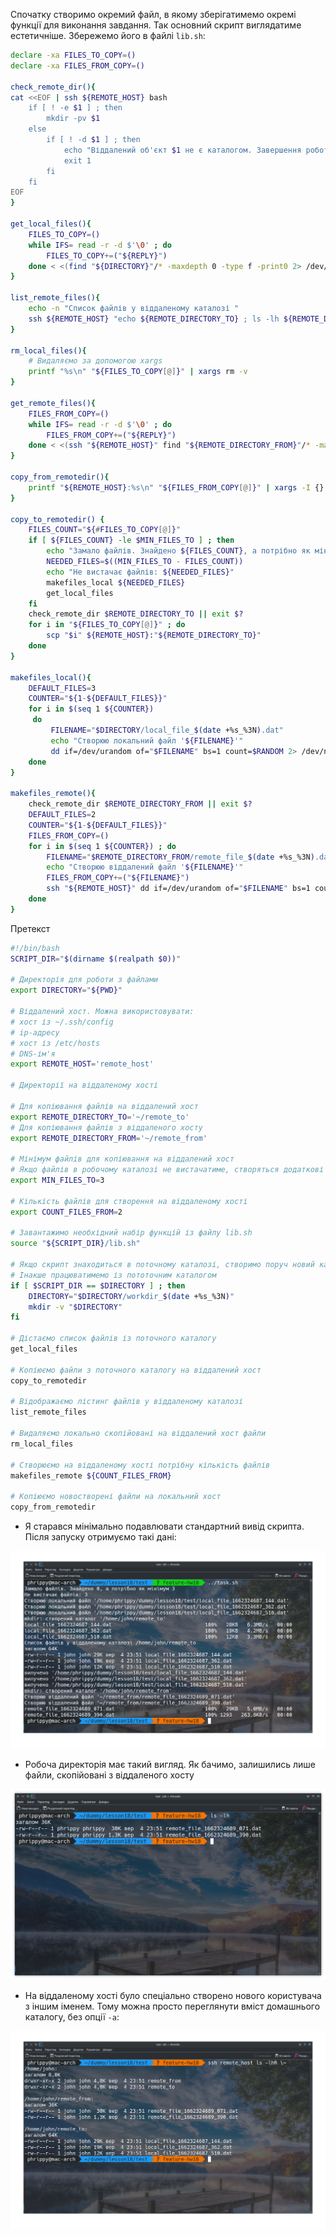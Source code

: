 Спочатку створимо окремий файл, в якому зберігатимемо окремі функції для виконання завдання. Так основний скрипт виглядатиме естетичніше. Збережемо його в файлі `lib.sh`:

```bash
declare -xa FILES_TO_COPY=()
declare -xa FILES_FROM_COPY=()

check_remote_dir(){
cat <<EOF | ssh ${REMOTE_HOST} bash
	if [ ! -e $1 ] ; then
		mkdir -pv $1
	else
		if [ ! -d $1 ] ; then
			echo "Віддалений об'єкт $1 не є каталогом. Завершення роботи" >&2
			exit 1
		fi
	fi
EOF
}

get_local_files(){
	FILES_TO_COPY=()
	while IFS= read -r -d $'\0' ; do
		FILES_TO_COPY+=("${REPLY}")
	done < <(find "${DIRECTORY}"/* -maxdepth 0 -type f -print0 2> /dev/null)
}

list_remote_files(){
	echo -n "Список файлів у віддаленому каталозі "
	ssh ${REMOTE_HOST} "echo ${REMOTE_DIRECTORY_TO} ; ls -lh ${REMOTE_DIRECTORY_TO}"
}

rm_local_files(){
	# Видаляємо за допомогою xargs
	printf "%s\n" "${FILES_TO_COPY[@]}" | xargs rm -v
}

get_remote_files(){
	FILES_FROM_COPY=()
	while IFS= read -r -d $'\0' ; do
		FILES_FROM_COPY+=("${REPLY}")
	done < <(ssh "${REMOTE_HOST}" find "${REMOTE_DIRECTORY_FROM}"/* -maxdepth 0 -type f -print0 2> /dev/null)
}

copy_from_remotedir(){
	printf "${REMOTE_HOST}:%s\n" "${FILES_FROM_COPY[@]}" | xargs -I {} scp "{}" "${DIRECTORY}"
}

copy_to_remotedir() {
	FILES_COUNT="${#FILES_TO_COPY[@]}"
	if [ ${FILES_COUNT} -le $MIN_FILES_TO ] ; then
		echo "Замало файлів. Знайдено ${FILES_COUNT}, а потрібно як мінімум ${MIN_FILES_TO}" >&2
		NEEDED_FILES=$((MIN_FILES_TO - FILES_COUNT))
		echo "Не вистачає файлів: ${NEEDED_FILES}"
		makefiles_local ${NEEDED_FILES}
		get_local_files
	fi
	check_remote_dir $REMOTE_DIRECTORY_TO || exit $?
	for i in "${FILES_TO_COPY[@]}" ; do
		scp "$i" ${REMOTE_HOST}:"${REMOTE_DIRECTORY_TO}"
	done
}

makefiles_local(){
	DEFAULT_FILES=3
	COUNTER="${1-${DEFAULT_FILES}}"
	for i in $(seq 1 ${COUNTER})
	 do
		 FILENAME="$DIRECTORY/local_file_$(date +%s_%3N).dat"
		 echo "Створюю локальний файл '${FILENAME}'"
		 dd if=/dev/urandom of="$FILENAME" bs=1 count=$RANDOM 2> /dev/null
	done
}

makefiles_remote(){
	check_remote_dir $REMOTE_DIRECTORY_FROM || exit $?
	DEFAULT_FILES=2
	COUNTER="${1-${DEFAULT_FILES}}"
	FILES_FROM_COPY=()
	for i in $(seq 1 ${COUNTER}) ; do
		FILENAME="$REMOTE_DIRECTORY_FROM/remote_file_$(date +%s_%3N).dat"
		echo "Створюю віддалений файл '${FILENAME}'"
		FILES_FROM_COPY+=("${FILENAME}")
		ssh "${REMOTE_HOST}" dd if=/dev/urandom of="$FILENAME" bs=1 count=$RANDOM 2> /dev/null
	done
}
```

Претекст

```bash
#!/bin/bash
SCRIPT_DIR="$(dirname $(realpath $0))"

# Директорія для роботи з файлами
export DIRECTORY="${PWD}"

# Віддалений хост. Можна використовувати:
# хост із ~/.ssh/config
# ip-адресу
# хост із /etc/hosts
# DNS-ім'я
export REMOTE_HOST='remote_host'

# Директорії на віддаленому хості

# Для копіювання файлів на віддалений хост
export REMOTE_DIRECTORY_TO='~/remote_to'
# Для копіювання файлів з віддаленого хосту
export REMOTE_DIRECTORY_FROM='~/remote_from'

# Мінімум файлів для копіювання на віддалений хост
# Якщо файлів в робочому каталозі не вистачатиме, створяться додаткові файли
export MIN_FILES_TO=3

# Кількість файлів для створення на віддаленому хості
export COUNT_FILES_FROM=2

# Завантажимо необхідний набір функцій із файлу lib.sh
source "${SCRIPT_DIR}/lib.sh"

# Якщо скрипт знаходиться в поточному каталозі, створимо поруч новий каталог і зробимо його основним
# Інакше працюватимемо із пототочним каталогом
if [ $SCRIPT_DIR == $DIRECTORY ] ; then
	DIRECTORY="$DIRECTORY/workdir_$(date +%s_%3N)"
	mkdir -v "$DIRECTORY"
fi

# Дістаємо список файлів із поточного каталогу
get_local_files

# Копіюємо файли з поточного каталогу на віддалений хост
copy_to_remotedir

# Відображаємо лістинг файлів у віддаленому каталозі
list_remote_files

# Видаляємо локально скопійовані на віддалений хост файли
rm_local_files

# Створюємо на віддаленому хості потрібну кількість файлів
makefiles_remote ${COUNT_FILES_FROM}

# Копіюємо новостворені файли на локальний хост
copy_from_remotedir
```

* Я старався мінімально подавлювати стандартний вивід скрипта. Після запуску отримуємо такі дані:

![Стандартний вивід скрипта](stdout.png)

* Робоча директорія має такий вигляд. Як бачимо, залишились лише файли, скопійовані з віддаленого хосту

![Лістинг файлів на локальному хості](ls_local.png)

* На віддаленому хості було спеціально створено нового користувача з іншим іменем. Тому можна просто переглянути вміст домашнього каталогу, без опції `-a`:

![Лістинг файлів на віддаленому хості](ls_remote.png)
